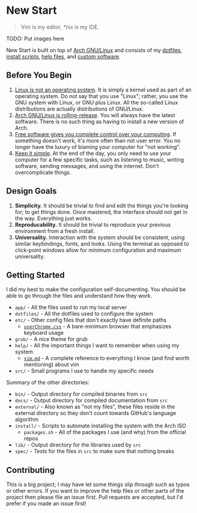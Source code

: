 # New Start

> Vim is my editor, \*nix is my IDE.

TODO: Put images here

New Start is built on top of [Arch GNU/Linux](https://www.archlinux.org/) and consists of my [dotfiles](dotfiles/), [install scripts](install/), [help files](help/), and [custom software](src/).

## Before You Begin

1. [Linux is not an operating system](https://www.gnu.org/gnu/linux-and-gnu.html). It is simply a kernel used as part of an operating system. Do not say that you use "Linux"; rather, you use the GNU system with Linux, or GNU plus Linux. All the so-called Linux distributions are actually distributions of GNU/Linux.
2. [Arch GNU/Linux is rolling-release](https://wiki.archlinux.org/index.php/Arch_Linux). You will always have the latest software. There is no such thing as having to install a new version of Arch.
3. [Free software gives you complete control over your computing](https://www.gnu.org/philosophy/free-sw.html). If something doesn't work, it's more often than not user error. You no longer have the luxury of blaming your computer for "not working".
4. [Keep it simple](https://en.wikipedia.org/wiki/KISS_principle). At the end of the day, you only need to use your computer for a few specific tasks, such as listening to music, writing software, sending messages, and using the internet. Don't overcomplicate things.

## Design Goals

1. **Simplicity.** It should be trivial to find and edit the things you're looking for; to get things done. Once mastered, the interface should not get in the way. Everything just works.
2. **Reproducability.** It should be trivial to reproduce your previous environment from a fresh install.
3. **Universality.** Interaction with the system should be consistent, using similar keybindings, fonts, and looks. Using the terminal as opposed to click-point windows allow for minimum configuration and maximum universality.

## Getting Started

I did my best to make the configuration self-documenting. You should be able to go through the files and understand how they work.

- `app/` - All the files used to run my local server
- `dotfiles/` - All the dotfiles used to configure the system
- `etc/` - Other config files that don't exactly have definite paths
    - [`userChrome.css`](etc/userChrome.css) - A bare-minimum browser that emphasizes keyboard usage
- `grub/` - A nice theme for grub
- `help/` - All the important things I want to remember when using my system
    - [`vim.md`](help/vim.md) - A complete reference to everything I know (and find worth mentioning) about vim
- `src/` - Small programs I use to handle my specific needs

Summary of the other directories:

- `bin/` - Output directory for compiled binaries from `src`
- `docs/` - Output directory for compiled documentation from `src`
- `external/` - Also known as "not my files", these files reside in the external directory so they don't count towards GitHub's language algorithm
- `install/` - Scripts to automate installing the system with the Arch ISO
    - `packages.sh` - All of the packages I use (and why) from the official repos
- `lib/` - Output directory for the libraries used by `src`
- `spec/` - Tests for the files in `src` to make sure that nothing breaks

## Contributing

This is a big project; I may have let some things slip through such as typos or other errors. If you want to improve the help files or other parts of the project then please file an issue first. Pull requests are accepted, but I'd prefer if you made an issue first!

